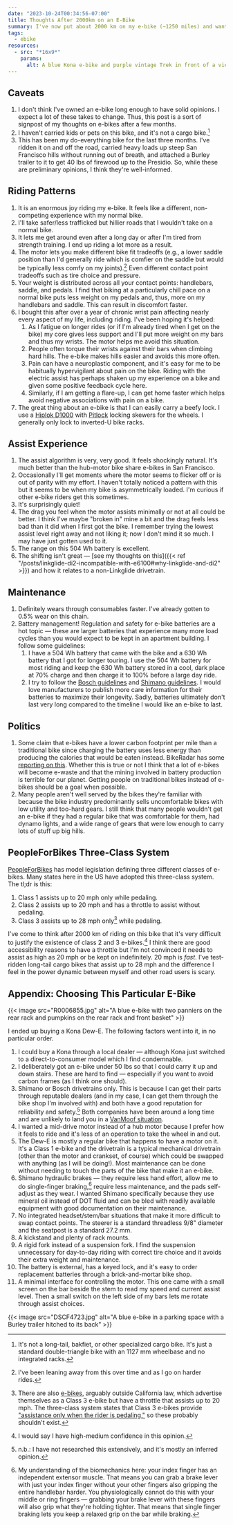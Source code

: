 ```yaml
---
date: "2023-10-24T00:34:56-07:00"
title: Thoughts After 2000km on an E-Bike
summary: I've now put about 2000 km on my e-bike (~1250 miles) and want to write out my thoughts on an e-bike compared to a normal bike — the good and the bad.
tags:
  - ebike
resources:
  - src: "*16x9*"
    params:
      alt: A blue Kona e-bike and purple vintage Trek in front of a view of the San Francisco Bay facing towards the East Bay, some time after the sun has set
---
```


## Caveats

1. I don't think I've owned an e-bike long enough to have solid opinions. I expect a lot of these takes to change. Thus, this post is a sort of signpost of my thoughts on e-bikes after a few months.
1. I haven't carried kids or pets on this bike, and it's not a cargo bike.[^3]
1. This has been my do-everything bike for the last three months. I've ridden it on and off the road, carried heavy loads up steep San Francisco hills without running out of breath, and attached a Burley trailer to it to get 40 lbs of firewood up to the Presidio. So, while these are preliminary opinions, I think they're well-informed.

[^3]: It's not a long-tail, bakfiet, or other specialized cargo bike. It's just a standard double-triangle bike with an 1127 mm wheelbase and no integrated racks.

## Riding Patterns

1. It is an enormous joy riding my e-bike. It feels like a different, non-competing experience with my normal bike.
1. I'll take safer/less trafficked but hillier roads that I wouldn't take on a normal bike.
1. It lets me get around even after a long day or after I'm tired from strength training. I end up riding a lot more as a result.
1. The motor lets you make different bike fit tradeoffs (e.g., a lower saddle position than I'd generally ride which is comfier on the saddle but would be typically less comfy on my joints).[^4] Even different contact point tradeoffs such as tire choice and pressure.
1. Your weight is distributed across all your contact points: handlebars, saddle, and pedals. I find that biking at a particularly chill pace on a normal bike puts less weight on my pedals and, thus, more on my handlebars and saddle. This can result in discomfort faster.
1. I bought this after over a year of chronic wrist pain affecting nearly every aspect of my life, including riding. I've been hoping it's helped:
   1. As I fatigue on longer rides (or if I'm already tired when I get on the bike) my core gives less support and I'll put more weight on my bars and thus my wrists. The motor helps me avoid this situation.
   1. People often torque their wrists against their bars when climbing hard hills. The e-bike makes hills easier and avoids this more often.
   1. Pain can have a neuroplastic component, and it's easy for me to be habitually hypervigilant about pain on the bike. Riding with the electric assist has perhaps shaken up my experience on a bike and given some positive feedback cycle here.
   1. Similarly, if I am getting a flare-up, I can get home faster which helps avoid negative associations with pain on a bike.
1. The great thing about an e-bike is that I can easily carry a beefy lock. I use a [Hiplok D1000](https://hiplok.com/product/hiplok-d1000/) with [Pitlock](https://www.pitlock.de/en/) locking skewers for the wheels. I generally only lock to inverted-U bike racks.

## Assist Experience

1. The assist algorithm is very, very good. It feels shockingly natural. It's much better than the hub-motor bike share e-bikes in San Francisco.
1. Occasionally I'll get moments where the motor seems to flicker off or is out of parity with my effort. I haven't totally noticed a pattern with this but it seems to be when my bike is asymmetrically loaded. I'm curious if other e-bike riders get this sometimes.
1. It's surprisingly quiet!
1. The drag you feel when the motor assists minimally or not at all could be better. I think I've maybe "broken in" mine a bit and the drag feels less bad than it did when I first got the bike. I remember trying the lowest assist level right away and not liking it; now I don't mind it so much. I may have just gotten used to it.
1. The range on this 504 Wh battery is excellent.
1. The shifting isn't great — [see my thoughts on this]({{< ref "/posts/linkglide-di2-incompatible-with-e6100#why-linkglide-and-di2" >}}) and how it relates to a non-Linkglide drivetrain.

[^4]: I've been leaning away from this over time and as I go on harder rides.

## Maintenance

1. Definitely wears through consumables faster. I've already gotten to 0.5% wear on this chain.
1. Battery management! Regulation and safety for e-bike batteries are a hot topic — these are larger batteries that experience many more load cycles than you would expect to be kept in an apartment building. I follow some guidelines:
   1. I have a 504 Wh battery that came with the bike and a 630 Wh battery that I got for longer touring. I use the 504 Wh battery for most riding and keep the 630 Wh battery stored in a cool, dark place at 70% charge and then charge it to 100% before a large day ride.
   1. I try to follow the [Bosch guidelines](https://www.bosch-ebike.com/en/help-center/ebw-care/asset-ast-00046) and [Shimano guidelines](https://www.shimanoservicecenter.com/us/discover/e-bike-how-to-battery). I would love manufacturers to publish more care information for their batteries to maximize their longevity. Sadly, batteries ultimately don't last very long compared to the timeline I would like an e-bike to last.

## Politics

1. Some claim that e-bikes have a lower carbon footprint per mile than a traditional bike since charging the battery uses less energy than producing the calories that would be eaten instead. BikeRadar has some [reporting on this](https://www.bikeradar.com/features/long-reads/cycling-environmental-impact/). Whether this is true or not I think that a lot of e-bikes will become e-waste and that the mining involved in battery production is terrible for our planet. Getting people on traditional bikes instead of e-bikes should be a goal when possible.
1. Many people aren't well served by the bikes they're familiar with because the bike industry predominantly sells uncomfortable bikes with low utility and too-hard gears. I still think that many people wouldn't get an e-bike if they had a regular bike that was comfortable for them, had dynamo lights, and a wide range of gears that were low enough to carry lots of stuff up big hills.

## PeopleForBikes Three-Class System

[PeopleForBikes](https://www.peopleforbikes.org/electric-bikes/policies-and-laws) has model legislation defining three different classes of e-bikes. Many states here in the US have adopted this three-class system. The tl;dr is this:

1. Class 1 assists up to 20 mph only while pedaling.
1. Class 2 assists up to 20 mph and has a throttle to assist without pedaling.
1. Class 3 assists up to 28 mph only[^1] while pedaling.

[^1]: There are also [e-bikes](https://www.specialized.com/us/en/haul-st/p/200057), arguably outside California law, which advertise themselves as a Class 3 e-bike but have a throttle that assists up to 20 mph. The three-class system states that Class 3 e-bikes provide ["assistance only when the rider is pedaling,"](https://peopleforbikes.cdn.prismic.io/peopleforbikes/26118e07-5b1b-4159-92eb-5bd5d684f9b2_E-Bike-Law-Primer_July+2023.pdf) so these probably shouldn't exist.

I've come to think after 2000 km of riding on this bike that it's very difficult to justify the existence of class 2 and 3 e-bikes.[^2] I think there are good accessibility reasons to have a throttle but I'm not convinced it needs to assist as high as 20 mph or be kept on indefinitely. 20 mph is _fast_. I've test-ridden long-tail cargo bikes that assist up to 28 mph and the difference I feel in the power dynamic between myself and other road users is scary.

[^2]: I would say I have high-medium confidence in this opinion.

## Appendix: Choosing This Particular E-Bike

{{< image src="R0006855.jpg" alt="A blue e-bike with two panniers on the rear rack and pumpkins on the rear rack and front basket" >}}

I ended up buying a Kona Dew-E. The following factors went into it, in no particular order.

1. I could buy a Kona through a local dealer — although Kona just switched to a direct-to-consumer model which I find condemnable.
1. I deliberately got an e-bike under 50 lbs so that I could carry it up and down stairs. These are hard to find — especially if you want to avoid carbon frames (as I think one should).
1. Shimano or Bosch drivetrains only. This is because I can get their parts through reputable dealers (and in my case, I can get them through the bike shop I'm involved with) and both have a good reputation for reliability and safety.[^6] Both companies have been around a long time and are unlikely to land you in a [VanMoof situation](https://www.bikeradar.com/news/vanmoof-bankruptcy/).
1. I wanted a mid-drive motor instead of a hub motor because I prefer how it feels to ride and it's less of an operation to take the wheel in and out.
1. The Dew-E is mostly a regular bike that happens to have a motor on it. It's a Class 1 e-bike and the drivetrain is a typical mechanical drivetrain (other than the motor and crankset, of course) which could be swapped with anything (as I will be doing!). Most maintenance can be done without needing to touch the parts of the bike that make it an e-bike.
1. Shimano hydraulic brakes — they require less hand effort, allow me to do single-finger braking,[^5] require less maintenance, and the pads self-adjust as they wear. I wanted Shimano specifically because they use mineral oil instead of DOT fluid and can be bled with readily available equipment with good documentation on their maintenance.
1. No integrated headset/stem/bar situations that make it more difficult to swap contact points. The steerer is a standard threadless 9/8" diameter and the seatpost is a standard 27.2 mm.
1. A kickstand and plenty of rack mounts.
1. A rigid fork instead of a suspension fork. I find the suspension unnecessary for day-to-day riding with correct tire choice and it avoids their extra weight and maintenance.
1. The battery is external, has a keyed lock, and it's easy to order replacement batteries through a brick-and-mortar bike shop.
1. A minimal interface for controlling the motor. This one came with a small screen on the bar beside the stem to read my speed and current assist level. Then a small switch on the left side of my bars lets me rotate through assist choices.

[^5]: My understanding of the biomechanics here: your index finger has an independent extensor muscle. That means you can grab a brake lever with just your index finger without your other fingers also gripping the entire handlebar harder. You physiologically cannot do this with your middle or ring fingers — grabbing your brake lever with these fingers will also grip what they're holding tighter. That means that single finger braking lets you keep a relaxed grip on the bar while braking.
[^6]: n.b.: I have not researched this extensively, and it's mostly an inferred opinion.

{{< image src="DSCF4723.jpg" alt="A blue e-bike in a parking space with a Burley trailer hitched to its back" >}}
